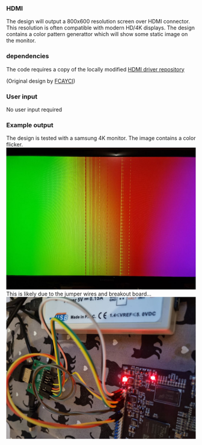 ### HDMI
The design will output a 800x600 resolution screen over HDMI connector. 
This resolution is often compatible with modern HD/4K displays.
The design contains a color pattern generattor which will show some static image on the monitor.

### dependencies
The code requires a copy of the locally modified  [HDMI driver repository](https://github.com/provoostkris/vhdl-hdmi-out)

(Original design by [FCAYCI](https://github.com/fcayci/vhdl-hdmi-out))

### User input
No user input required

### Example output
The design is tested with a samsung 4K monitor. 
The image contains a color flicker. 
![monitor](/hdmi/img/monitor.jpg)
This is likely due to the jumper wires and breakout board...
![adapter](/hdmi/img/adapter.jpg)
